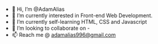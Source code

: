 - 👋 Hi, I’m @AdamAlias
- 👀 I’m currently interested in Front-end Web Development.
- 🌱 I’m currently self-learning HTML, CSS and Javascript
- 💞️ I’m looking to collaborate on - 
- 📫 Reach me @ adamalias996@gmail.com

<!---
AdamAlias/AdamAlias is a ✨ special ✨ repository because its `README.md` (this file) appears on your GitHub profile.
You can click the Preview link to take a look at your changes.
--->
